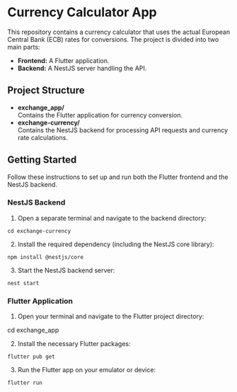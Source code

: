 # Currency Calculator App

This repository contains a currency calculator that uses the actual European Central Bank (ECB) rates for conversions. The project is divided into two main parts:

- **Frontend:** A Flutter application.
- **Backend:** A NestJS server handling the API.

## Project Structure

- **exchange_app/**  
  Contains the Flutter application for currency conversion.
- **exchange-currency/**  
  Contains the NestJS backend for processing API requests and currency rate calculations.

## Getting Started

Follow these instructions to set up and run both the Flutter frontend and the NestJS backend.

### NestJS Backend

1. Open a separate terminal and navigate to the backend directory:

`cd exchange-currency`

2. Install the required dependency (including the NestJS core library):

`npm install @nestjs/core`

3. Start the NestJS backend server:

`nest start`

### Flutter Application

1. Open your terminal and navigate to the Flutter project directory:

cd exchange_app

2. Install the necessary Flutter packages:

`flutter pub get`

3. Run the Flutter app on your emulator or device:

`flutter run`  

